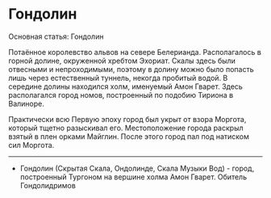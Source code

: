 # Гондолин

Основная статья: Гондолин

Потаённое королевство альвов на севере Белерианда. Располагалось в горной
долине, окруженной хребтом Эхориат. Скалы здесь были отвесными и непроходимыми,
поэтому в долину можно было попасть лишь через естественный туннель, некогда
пробитый водой. В середине долины находился холм, именуемый Амон Гварет. Здесь
располагался город номов, построенный по подобию Тириона в Валиноре.

Практически всю Первую эпоху город был укрыт от взора Моргота, который тщетно
разыскивал его. Местоположение города раскрыл взятый в плен орками Майглин.
После этого город пал под натиском сил Моргота.

----

*   Гондолин (Скрытая Скала, Ондолинде, Скала Музыки Вод) - город,
    построенный Тургоном на вершине холма Амон Гварет. Обитель
    Гондолидримов 
